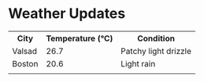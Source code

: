 # Weather Updates

<!-- WEATHER-UPDATE-START -->
<table><tr><th>City</th><th>Temperature (°C)</th><th>Condition</th></tr><tr><td>Valsad</td><td>26.7</td><td>Patchy light drizzle</td></tr><tr><td>Boston</td><td>20.6</td><td>Light rain</td></tr><tr><td></td><td></td><td></td></tr></table>
<!-- WEATHER-UPDATE-END -->
